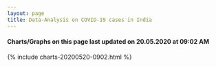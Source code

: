 ```yaml
---
layout: page
title: Data-Analysis on COVID-19 cases in India
---
```

#### Charts/Graphs on this page last updated on 20.05.2020 at 09:02 AM
{% include charts-20200520-0902.html %}